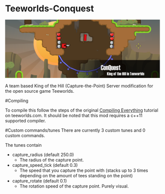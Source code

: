 Teeworlds-Conquest
==============

![ConQuest Thumb](thumb.png)

A team based King of the Hill (Capture-the-Point) Server modification for the open source game Teeworlds.

#Compiling

To compile this follow the steps of the original [Compiling Everything](https://www.teeworlds.com/?page=docs&wiki=compiling_everything) tutorial on teeworlds.com. It should be noted that this mod requires a c++11 supported compiler.

#Custom commands/tunes
There are currently 3 custom tunes and 0 custom commands. 

The tunes contain
- capture_radius (default 250.0)
	- The radius of the capture point.
- capture_speed_tick (default 0.3)
	- The speed that you capture the point with (stacks up to 3 times depending on the amount of tees standing on the point)
- capture_rotate (default 0.1)
	- The rotation speed of the capture point. Purely visual.
